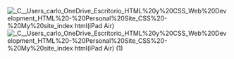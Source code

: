 ![_C__Users_carlo_OneDrive_Escritorio_HTML%20y%20CSS_Web%20Development_HTML%20-%20Personal%20Site_CSS%20-%20My%20site_index html(iPad Air)](https://user-images.githubusercontent.com/115671497/196981884-edef7aa9-72a3-4722-834a-04eed1b66ea6.png)
![_C__Users_carlo_OneDrive_Escritorio_HTML%20y%20CSS_Web%20Development_HTML%20-%20Personal%20Site_CSS%20-%20My%20site_index html(iPad Air) (1)](https://user-images.githubusercontent.com/115671497/196981928-59ff1ebd-03b3-4ceb-b1bd-820315bd6f27.png)
